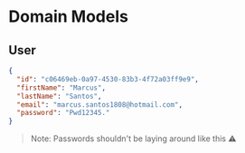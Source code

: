 # Domain Models

## User

```json
{
  "id": "c06469eb-0a97-4530-83b3-4f72a03ff9e9",
  "firstName": "Marcus",
  "lastName": "Santos",
  "email": "marcus.santos1808@hotmail.com",
  "password": "Pwd12345."
}
```

> Note: Passwords shouldn't be laying around like this ⚠️